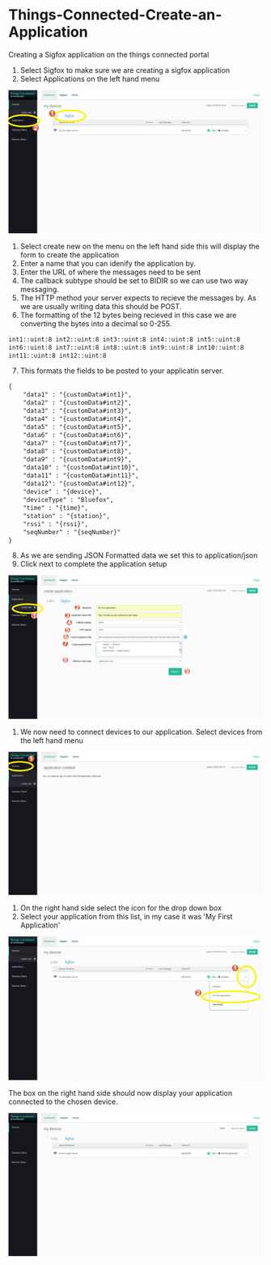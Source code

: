 # Things-Connected-Create-an-Application
Creating a Sigfox application on the things connected portal

1. Select Sigfox to make sure we are creating a sigfox application
2. Select Applications on the left hand menu

![Screenshot](screenshots/tca001.png)


1. Select create new on the menu on the left hand side this will display the form to create the application
2. Enter a name that you can idenify the application by.
3. Enter the URL of where the messages need to be sent
4. The callback subtype should be set to BIDIR so we can use two way messaging.
5. The HTTP method your server expects to recieve the messages by. As we are usually writing data this should be POST.
6. The formatting of the 12 bytes being recieved in this case we are converting the bytes into a decimal so 0-255.
```
int1::uint:8 int2::uint:8 int3::uint:8 int4::uint:8 int5::uint:8 int6::uint:8 int7::uint:8 int8::uint:8 int9::uint:8 int10::uint:8 int11::uint:8 int12::uint:8	
```
7. This formats the fields to be posted to your applicatin server.
```
{ 					
	"data1" : "{customData#int1}", 
	"data2" : "{customData#int2}", 
	"data3" : "{customData#int3}", 
	"data4" : "{customData#int4}", 
	"data5" : "{customData#int5}", 
	"data6" : "{customData#int6}", 
	"data7" : "{customData#int7}", 
	"data8" : "{customData#int8}", 
	"data9" : "{customData#int9}", 
	"data10" : "{customData#int10}", 
	"data11" : "{customData#int11}", 
	"data12": "{customData#int12}", 
	"device" : "{device}", 
	"deviceType" : "Bluefox", 
	"time" : "{time}", 
	"station" : "{station}", 
	"rssi" : "{rssi}", 
	"seqNumber" : "{seqNumber}" 
}
```

8. As we are sending JSON Formatted data we set this to application/json
9. Click next to complete the application setup

![Screenshot](screenshots/tca002.png)


1. We now need to connect devices to our application. Select devices from the left hand menu

![Screenshot](screenshots/tca006.png)

1. On the right hand side select the icon for the drop down box
2. Select your application from this list, in my case it was 'My First Application'


![Screenshot](screenshots/tca004.png)

The box on the right hand side should now display your application connected to the chosen device.

![Screenshot](screenshots/tca005.png)
